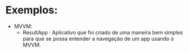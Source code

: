 # Exemplos: 

- MVVM:
    - ResultApp : Aplicativo que foi criado de uma maneira bem simples para que se possa entender a navegação de um app usando o MVVM.